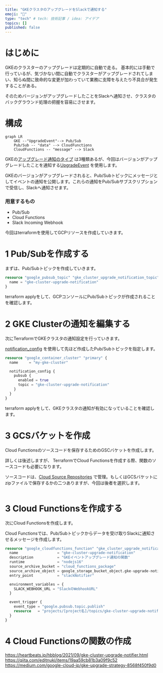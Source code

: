 ```yaml
---
title: "GKEクラスタのアップグレードをSlackで通知する"
emoji: "🙆"
type: "tech" # tech: 技術記事 / idea: アイデア
topics: []
published: false
---
```

# はじめに
GKEのクラスターのアップグレードは定期的に自動で走る。
基本的には手動で行っているが、気づかない間に自動でクラスターがアップグレードされてしまい、知らぬ間に致命的な変更が加わっていて業務に支障を与えたり不具合が発生することがある。

そのためバージョンがアップグレードしたことをSlackへ通知させ、クラスタのバックグラウンド処理の把握を容易にさせます。

# 構成

```mermaid
graph LR
	GKE --"UpgradeEvent"--> Pub/Sub
	Pub/Sub -- "data" --> CloudFunctions
	CloudFunctions -- "message" --> Slack    
```

GKEの[アップグレード通知のタイプ](https://cloud.google.com/kubernetes-engine/docs/concepts/cluster-notifications#notification-types) は3種類あるが、今回はバージョンがアップグレードしたことを通知する[UpgradeEvent](https://cloud.google.com/kubernetes-engine/docs/concepts/cluster-notifications#upgradeevent_2) を使用します。

GKEのバージョンがアップグレードされると、Pub/Subトピックにメッセージとしてイベントの通知を公開します。これらの通知をPub/Subサブスクリプションで受信し、Slackへ通知させます。

### 用意するもの
- Pub/Sub
- Cloud Functions
- Slack Incoming Webhook

今回はterraformを使用してGCPリソースを作成していきます。

# 1 Pub/Subを作成する
まずは、Pub/Subトピックを作成していきます。
```terraform
resource "google_pubsub_topic" "gke_cluster_upgrade_notification_topic" {
  name = "gke-cluster-upgrade-notification"
}
```
terraform applyをして、GCPコンソールにPub/Subトピックが作成されることを確認します。


# 2 GKE Clusterの通知を編集する
次にTerraformでGKEクラスタの通知設定を行っていきます。

[notification_config](https://registry.terraform.io/providers/hashicorp/google/latest/docs/resources/container_cluster#notification_config) を使用して先ほど作成したPub/Subトピックを指定します。
```terraform
resource "google_container_cluster" "primary" {
  name     = "my-gke-cluster"

  notification_config {
    pubsub {
      enabled = true
      topic = "gke-cluster-upgrade-notification"
    }
  }
}
```
terraform applyをして、GKEクラスタの通知が有効になっていることを確認します。


# 3 GCSバケットを作成
Cloud Functionsのソースコードを保存するためのGSCバケットを作成します。

詳しくは後述しますが、
TerraformでCloud Functionsを作成する際、関数のソースコードも必要になります。

ソースコードは、[Cloud Source Repositories](https://cloud.google.com/source-repositories/docs?hl=ja) で管理。もしくはGCSバケットにzipファイルで保存するかの二つありますが、今回は後者を選択します。

```terraform


```


# 3 Cloud Functionsを作成する
次にCloud Functionsを作成します。

Cloud Functionsでは、Pub/Subトピックからデータを受け取りSlackに通知させるメッセージを作成します。

```terraform
resource "google_cloudfunctions_function" "gke_cluster_upgrade_notification_cloud_functions" {
  name                  = "gke-cluster-upgrade-notification"
  description           = "GKEイベントアップグレード通知の関数"
  runtime               = "nodejs16"
  source_archive_bucket = "cloud_functions_package"
  source_archive_object = google_storage_bucket_object.gke-upgrade-notification-function-zip-source.name
  entry_point           = "slackNotifier"

  environment_variables = {
    SLACK_WEBHOOK_URL = "SlackのWebhookURL"
  }

  event_trigger {
    event_type = "google.pubsub.topic.publish"
    resource   = "projects/[project名]/topics/gke-cluster-upgrade-notification"
  }
}
```


# 4 Cloud Functionsの関数の作成
https://heartbeats.jp/hbblog/2021/09/gke-cluster-upgrade-notifier.html
https://qiita.com/editnuki/items/19aa59cb81b3a09f9c52
https://medium.com/google-cloud-jp/gke-upgrade-strategy-8568f450f9d0
